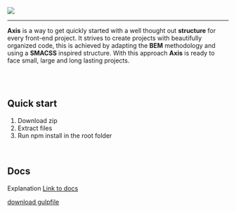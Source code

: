 ![](https://i.gyazo.com/52004f847a41f81253f96eeb5ddd73e0.png)
***

**Axis** is a way to get quickly started with a well thought out **structure** for every front-end project. It strives to create projects with beautifully organized code, this is achieved by adapting the **BEM** methodology and using a **SMACSS** inspired structure. With this approach **Axis** is ready to face small, large and long lasting projects.

<br>
<br>

## Quick start
1. Download zip
2. Extract files
3. Run npm install in the root folder

<br>

## Docs
Explanation
[Link to docs](https://github.com/MartijnKeesmaat/Project-Axis/wiki)

[download gulpfile](https://raw.githubusercontent.com/MartijnKeesmaat/Project-Axis/master/gulpfile.js)

